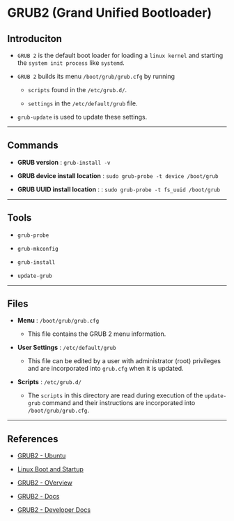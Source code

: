 # GRUB2 (Grand Unified Bootloader)

## Introduciton

* `GRUB 2` is the default boot loader for loading a `linux kernel` and starting the `system init process` like `systemd`.

* `GRUB 2` builds its menu `/boot/grub/grub.cfg` by running 

    * `scripts` found in the `/etc/grub.d/`.
    
    * `settings` in the `/etc/default/grub` file.

* `grub-update` is used to update these settings.

---

## Commands

* __GRUB version__ : `grub-install -v`

* __GRUB device install location__ : `sudo grub-probe -t device /boot/grub`

* __GRUB UUID install location__ : : `sudo grub-probe -t fs_uuid /boot/grub`

---

## Tools

* `grub-probe`

* `grub-mkconfig`

* `grub-install`

* `update-grub`

---

## Files

* __Menu__ : `/boot/grub/grub.cfg`

    * This file contains the GRUB 2 menu information.

* __User Settings__ : `/etc/default/grub`

    *  This file can be edited by a user with administrator (root) privileges and are incorporated into `grub.cfg` when it is updated.

* __Scripts__ : `/etc/grub.d/`

    * The `scripts` in this directory are read during execution of the `update-grub` command and their instructions are incorporated into `/boot/grub/grub.cfg`.

---

## References

* [GRUB2 - Ubuntu](https://help.ubuntu.com/community/Grub2/Setup)

* [Linux Boot and Startup](https://opensource.com/article/17/2/linux-boot-and-startup)

* [GRUB2 - OVerview](https://opensource.com/article/17/3/introduction-grub2-configuration-linux)

* [GRUB2 - Docs](https://www.gnu.org/software/grub/manual/grub/html_node/index.html)

* [GRUB2 - Developer Docs](https://www.gnu.org/software/grub/manual/grub-dev/html_node/index.html)

